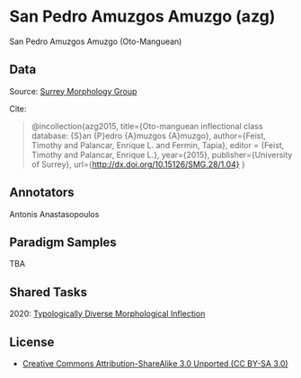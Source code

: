 # San Pedro Amuzgos Amuzgo (azg)
San Pedro Amuzgos Amuzgo (Oto-Manguean)

## Data
Source: [Surrey Morphology Group](https://oto-manguean.surrey.ac.uk/Search/AZG)

Cite:
> @incollection{azg2015, 
>     title={Oto-manguean inflectional class database: {S}an {P}edro {A}muzgos {A}muzgo}, 
>     author={Feist, Timothy and Palancar, Enrique L. and Fermin, Tapia}, 
>     editor  = {Feist, Timothy and Palancar, Enrique L.},
>     year={2015}, 
>     publisher={University of Surrey},
>     url={http://dx.doi.org/10.15126/SMG.28/1.04}
> }

## Annotators
Antonis Anastasopoulos

## Paradigm Samples
TBA

## Shared Tasks
2020: [Typologically Diverse Morphological Inflection](https://www.aclweb.org/anthology/2020.sigmorphon-1.1/)

## License
- [Creative Commons Attribution-ShareAlike 3.0 Unported (CC BY-SA 3.0)](https://creativecommons.org/licenses/by-sa/3.0/)

